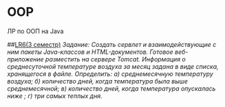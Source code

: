 # OOP
ЛР по ООП на Java

##[LR6(3 семестр)](https://github.com/Egorrss/OOP/tree/main/LR6_Servlet)
*Задание: 
Создать сервлет и взаимодействующие с ним пакеты Java-классов и HTML-документов. Готовое веб-приложение разместить на сервере Tomcat.
Информация о среднесуточной температуре воздуха за месяц задана в виде списка, хранящегося в файле. 
Определить: 
а) среднемесячную температуру воздуха; 
б) количество дней, когда температура была выше среднемесячной; 
в) количество дней, когда температура опускалась ниже ; 
г) три самых теплых дня.*
